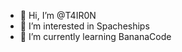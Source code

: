 - 👋 Hi, I’m @T4IR0N
- 👀 I’m interested in Spacheships
- 🌱 I’m currently learning BananaCode


<!---
T4IR0N/T4IR0N is a ✨ special ✨ repository because its `README.md` (this file) appears on your GitHub profile.
You can click the Preview link to take a look at your changes.
--->
